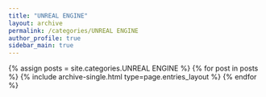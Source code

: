 ```yaml
---
title: "UNREAL ENGINE"
layout: archive
permalink: /categories/UNREAL ENGINE
author_profile: true
sidebar_main: true
---
```


{% assign posts = site.categories.UNREAL ENGINE %}
{% for post in posts %} {% include archive-single.html type=page.entries_layout %} {% endfor %}